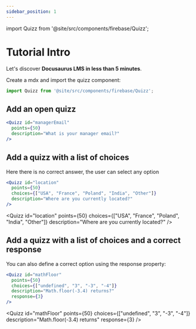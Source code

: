 ```yaml
---
sidebar_position: 1
---
```

import Quizz from '@site/src/components/firebase/Quizz';

# Tutorial Intro

Let's discover **Docusaurus LMS in less than 5 minutes**.

Create a mdx and import the quizz component:
```jsx
import Quizz from '@site/src/components/firebase/Quizz';
```

## Add an open quizz
```jsx
<Quizz id="managerEmail"
  points={50}
  description="What is your manager email?"
/>
```

<Quizz id="managerEmail"
  points={50}
  description="What is your manager email?"
/>

## Add a quizz with a list of choices

Here there is no correct answer, the user can select any option

```jsx
<Quizz id="location"
  points={50}
  choices={["USA", "France", "Poland", "India", "Other"]}
  description="Where are you currently located?"
/>
```
<Quizz id="location"
  points={50}
  choices={["USA", "France", "Poland", "India", "Other"]}
  description="Where are you currently located?"
/>


## Add a quizz with a list of choices and a correct response

You can also define a correct option using the response property:

```jsx
<Quizz id="mathFloor"
  points={50}
  choices={["undefined", "3", "-3", "-4"]}
  description="Math.floor(-3.4) returns?"
  response={3}
/>
```
<Quizz id="mathFloor"
  points={50}
  choices={["undefined", "3", "-3", "-4"]}
  description="Math.floor(-3.4) returns"
  response={3}
/>


